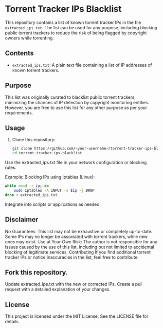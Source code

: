 # Torrent Tracker IPs Blacklist

This repository contains a list of known torrent tracker IPs in the file `extracted_ips.txt`. The list can be used for any purpose, including blocking public torrent trackers to reduce the risk of being flagged by copyright owners while torrenting.

## Contents

- `extracted_ips.txt`: A plain text file containing a list of IP addresses of known torrent trackers.

## Purpose

This list was originally curated to blacklist public torrent trackers, minimizing the chances of IP detection by copyright monitoring entities. However, you are free to use this list for any other purpose as per your requirements.

## Usage

1. Clone this repository:
   ```bash
   git clone https://github.com/<your-username>/torrent-tracker-ips-blacklist.git
   cd torrent-tracker-ips-blacklist
   ```

Use the extracted_ips.txt file in your network configuration or blocking rules.

Example: Blocking IPs using iptables (Linux):

```bash
while read -r ip; do
    sudo iptables -A INPUT -s $ip -j DROP
done < extracted_ips.txt
```

Integrate into scripts or applications as needed.

## Disclaimer

No Guarantees: This list may not be exhaustive or completely up-to-date. Some IPs may no longer be associated with torrent trackers, while new ones may exist.
Use at Your Own Risk: The author is not responsible for any issues caused by the use of this list, including but not limited to accidental blocking of legitimate services.
Contributing
If you find additional torrent tracker IPs or notice inaccuracies in the list, feel free to contribute:

## Fork this repository.

Update extracted_ips.txt with the new or corrected IPs.
Create a pull request with a detailed explanation of your changes.

## License
This project is licensed under the MIT License. See the LICENSE file for details.
